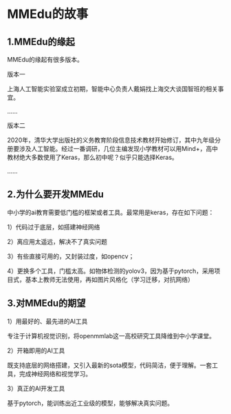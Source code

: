 # MMEdu的故事

## 1.MMEdu的缘起

MMEdu的缘起有很多版本。



版本一



上海人工智能实验室成立初期，智能中心负责人戴娟找上海交大谈国智班的相关事宜。

……

版本二



2020年，清华大学出版社的义务教育阶段信息技术教材开始修订，其中九年级分册要涉及人工智能。经过一番调研，几位主编发现小学教材可以用Mind+，高中教材绝大多数使用了Keras，那么初中呢？似乎只能选择Keras。

……



## 2.为什么要开发MMEdu 

中小学的ai教育需要低门槛的框架或者工具。最常用是keras，存在如下问题： 

1）代码过于底层，如搭建神经网络 


2）离应用太遥远，解决不了真实问题 


3）有些直接可用的，又封装过度，如opencv； 


4）更换多个工具，门槛太高。如物体检测的yolov3，因为基于pytorch，采用项目式，基本上教师无法使用，再如图片风格化（学习迁移，对抗网络） 

## 3.对MMEdu的期望 

1）用最好的、最先进的AI工具 


专注于计算机视觉识别，将openmmlab这一高校研究工具降维到中小学课堂。 


2）开箱即用的AI工具


既支持底层的网络搭建，又引入最新的sota模型，代码简洁，便于理解。一套工具，完成神经网络和视觉学习。 


3）真正的AI开发工具


基于pytorch，能训练出近工业级的模型，能够解决真实问题。
